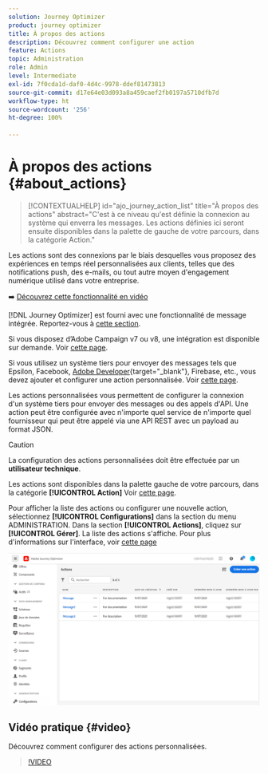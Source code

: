 ```yaml
---
solution: Journey Optimizer
product: journey optimizer
title: À propos des actions
description: Découvrez comment configurer une action
feature: Actions
topic: Administration
role: Admin
level: Intermediate
exl-id: 7f0cda1d-daf0-4d4c-9978-ddef81473813
source-git-commit: d17e64e03d093a8a459caef2fb0197a5710dfb7d
workflow-type: ht
source-wordcount: '256'
ht-degree: 100%

---
```


# À propos des actions {#about_actions}

>[!CONTEXTUALHELP]
>id="ajo_journey_action_list"
>title="À propos des actions"
>abstract="C&#39;est à ce niveau qu&#39;est définie la connexion au système qui enverra les messages. Les actions définies ici seront ensuite disponibles dans la palette de gauche de votre parcours, dans la catégorie Action."

Les actions sont des connexions par le biais desquelles vous proposez des expériences en temps réel personnalisées aux clients, telles que des notifications push, des e-mails, ou tout autre moyen d&#39;engagement numérique utilisé dans votre entreprise.

➡️ [Découvrez cette fonctionnalité en vidéo](#video)

[!DNL Journey Optimizer] est fourni avec une fonctionnalité de message intégrée. Reportez-vous à [cette section](../messages/messages-in-journeys.md).

Si vous disposez d’Adobe Campaign v7 ou v8, une intégration est disponible sur demande. Voir [cette page](../action/acc-action.md).

Si vous utilisez un système tiers pour envoyer des messages tels que Epsilon, Facebook, [Adobe Developer](https://developer.adobe.com/){target=&quot;_blank&quot;}, Firebase, etc., vous devez ajouter et configurer une action personnalisée. Voir [cette page](../action/about-custom-action-configuration.md).

Les actions personnalisées vous permettent de configurer la connexion d&#39;un système tiers pour envoyer des messages ou des appels d&#39;API. Une action peut être configurée avec n&#39;importe quel service de n&#39;importe quel fournisseur qui peut être appelé via une API REST avec un payload au format JSON.

>[!CAUTION]
>
>La configuration des actions personnalisées doit être effectuée par un **utilisateur technique**.

Les actions sont disponibles dans la palette gauche de votre parcours, dans la catégorie **[!UICONTROL Action]** Voir [cette page](../building-journeys/about-journey-activities.md#action-activities).

Pour afficher la liste des actions ou configurer une nouvelle action, sélectionnez **[!UICONTROL Configurations]** dans la section du menu ADMINISTRATION. Dans la section **[!UICONTROL Actions]**, cliquez sur **[!UICONTROL Gérer]**. La liste des actions s&#39;affiche. Pour plus d&#39;informations sur l&#39;interface, voir [cette page](../start/user-interface.md)

![](assets/custom1.png)

## Vidéo pratique {#video}

Découvrez comment configurer des actions personnalisées.

>[!VIDEO](https://video.tv.adobe.com/v/334257?quality=12)
